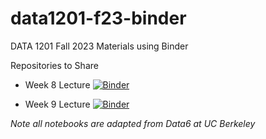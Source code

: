 # data1201-f23-binder

DATA 1201 Fall 2023 Materials using Binder

Repositories to Share 

* Week 8 Lecture 
[![Binder](https://mybinder.org/badge_logo.svg)](https://mybinder.org/v2/gh/lebrown/data1201-f23-binder/HEAD?labpath=week8.lec.blank.ipynb)

* Week 9 Lecture 
[![Binder](https://mybinder.org/badge_logo.svg)](https://mybinder.org/v2/gh/lebrown/data1201-f23-binder/HEAD?labpath=week9.lec.blank.ipynb)


*Note all notebooks are adapted from Data6 at UC Berkeley*
